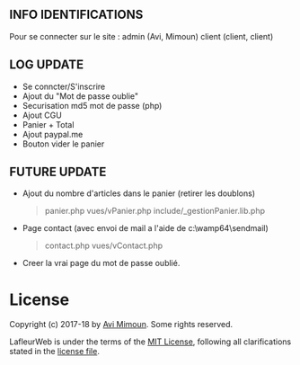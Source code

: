 ﻿INFO IDENTIFICATIONS
---------------------
Pour se connecter sur le site : 
admin (Avi, Mimoun)
client (client, client)

LOG UPDATE 
---------------------
 *  Se conncter/S'inscrire
 * 	Ajout du "Mot de passe oublie"
 *  Securisation md5 mot de passe (php)
 *  Ajout CGU
 *  Panier + Total
 *  Ajout paypal.me
 *	Bouton vider le panier

FUTURE UPDATE 
---------------------
 *  Ajout du nombre d'articles dans le panier (retirer les doublons)
 	> panier.php
 	> vues/vPanier.php
 	> include/_gestionPanier.lib.php
 *  Page contact (avec envoi de mail a l'aide de c:\wamp64\sendmail)
  	> contact.php
  	> vues/vContact.php
 * 	Creer la vrai page du mot de passe oublié.

 # License

Copyright (c) 2017-18 by [Avi Mimoun](mailto:contact@avim.eu).
Some rights reserved.

LafleurWeb is under the terms of the [MIT License](https://wikipedia.org/wiki/MIT_License), following all clarifications stated in the [license file](https://raw.githubusercontent.com/av1m/MinProject/master/LICENSE).
